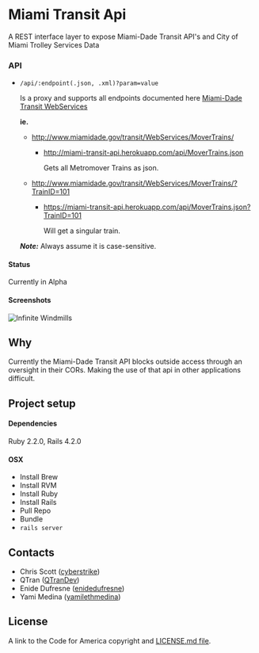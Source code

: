 # Miami Transit Api

A REST interface layer to expose Miami-Dade Transit API's and City of Miami Trolley Services Data

### API

- ```/api/:endpoint(.json, .xml)?param=value```

  Is a proxy and supports all endpoints documented here [Miami-Dade Transit WebServices](http://www.miamidade.gov/transit/WebServices/Transit_XML_Data_Feeds.pdf)
  
  **ie.**
  
  - http://www.miamidade.gov/transit/WebServices/MoverTrains/
    - http://miami-transit-api.herokuapp.com/api/MoverTrains.json
    
      Gets all Metromover Trains as json.

  - http://www.miamidade.gov/transit/WebServices/MoverTrains/?TrainID=101
    - https://miami-transit-api.herokuapp.com/api/MoverTrains.json?TrainID=101

      Will get a singular train.
  
  ***Note:***
  Always assume it is case-sensitive.

#### Status 
Currently in Alpha

#### Screenshots
![Infinite Windmills](http://i.giphy.com/MIY4jpusckRmU.gif)

## Why
Currently the Miami-Dade Transit API blocks outside access through an oversight in their CORs.
Making the use of that api in other applications difficult.

## Project setup

#### Dependencies
Ruby 2.2.0, Rails 4.2.0

#### OSX
- Install Brew
- Install RVM
- Install Ruby
- Install Rails
- Pull Repo
- Bundle
- ```rails server ```

Contacts
--------

* Chris Scott ([cyberstrike](https://github.com/cyberstrike))
* QTran ([QTranDev](https://github.com/qtrandev))
* Enide Dufresne ([enidedufresne](https://github.com/enidedufresne))
* Yami Medina ([yamilethmedina](https://github.com/tmaybe))


## License
A link to the Code for America copyright and [LICENSE.md file](https://github.com/codeforamerica/ceviche-cms/blob/master/LICENCE.md).
